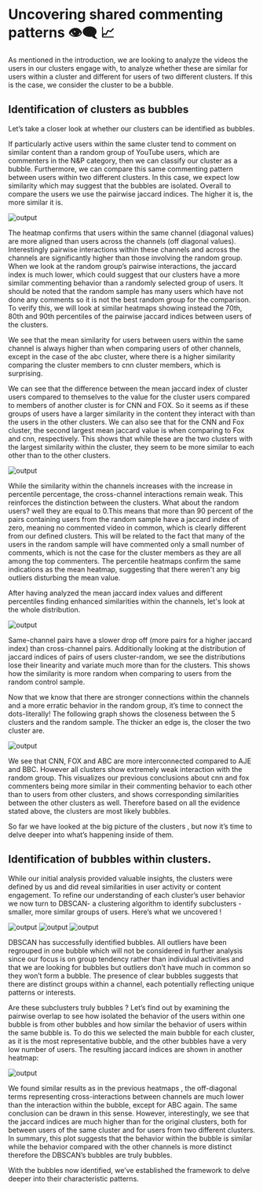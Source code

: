# Uncovering shared commenting patterns 👁️‍🗨️ 📈

As mentioned in the introduction, we are looking to analyze the videos the users in our clusters engage with, to analyze whether these are similar for users within a cluster and different for users of two different clusters. If this is the case, we consider the cluster to be a bubble.


## Identification of clusters as bubbles

Let’s take a closer look at whether our clusters can be identified as bubbles. 

If particularly active users within the same cluster tend to comment on similar content than a random group of YouTube users, which are commenters in the N&P category, then we can classify our cluster as a bubble. Furthermore, we can compare this same commenting pattern between users within two different clusters. In this case, we expect low similarity which may suggest that the bubbles are isolated. Overall to compare the users we use the pairwise jaccard indices. The higher it is, the more similar it is. 


![output](/assets/img/mean_heatmap1.png)

The heatmap confirms that users within the same channel (diagonal values) are more aligned than users across the channels (off diagonal values). Interestingly pairwise interactions within these channels and across the channels are significantly higher than those involving the random group.  When we look at the random group’s pairwise interactions, the jaccard index is much lower, which could suggest that our clusters have a more similar commenting behavior than a randomly selected group of users. It should be noted that the random sample has many users which have not done any comments so it is not the best random group for the comparison. To verify this, we will look at similar heatmaps showing instead the 70th, 80th and 90th percentiles of the pairwise jaccard indices between users of the clusters.

We see that the mean similarity for users between users within the same channel is always higher than when comparing users of other channels, except in the case of the abc cluster, where there is a higher similarity comparing the cluster members to cnn cluster members, which is surprising.

We can see that the difference between the mean jaccard index of cluster users compared to themselves to the value for the cluster users compared to members of another cluster is for CNN and FOX. So it seems as if these groups of users have a larger similarity in the content they interact with than the users in the other clusters. We can also see that for the CNN and Fox cluster, the second largest mean jaccard value is when comparing to Fox and cnn, respectively. This shows that while these are the two clusters with the largest similarity within the cluster, they seem to be more similar to each other than to the other clusters.



![output](/assets/img/heatmapS.png)

While the similarity within the channels increases with the increase in percentile percentage,  the cross-channel interactions remain weak. This reinforces the distinction between the clusters. What about the random users? well they are equal to 0.This means that more than 90 percent of the pairs containing users from the random sample have a jaccard index of zero, meaning no commented video in common, which is clearly different from our defined clusters. This will be related to the fact that many of the users in the random sample will have commented only a small number of comments, which is not the case for the cluster members as they are all among the top commenters.
The percentile heatmaps confirm the same indications as the mean heatmap, suggesting that there weren't any big outliers disturbing the mean value.

After having analyzed the mean jaccard index values and different percentiles finding enhanced similarities within the channels, let's look at the whole distribution.


![output](/assets/img/jaccar_index.png)

Same-channel pairs have a slower drop off (more pairs for a higher jaccard index) than cross-channel pairs. Additionally looking at the distribution of jaccard indices of pairs of users cluster-random, we see the distributions lose their linearity and variate much more than for the clusters. This shows how the similarity is more random when comparing to users from the random control sample.

Now that we know that there are stronger connections within the channels and a more erratic behavior in the random group, it’s time to connect the dots-literally!
The following graph shows the closeness between the 5 clusters and the random sample. The thicker an edge is, the closer the two cluster are. 


![output](/assets/img/cluster_netword_channel.jpg)

We see that CNN, FOX and ABC are more interconnected compared to AJE and BBC. However all clusters show extremely weak interaction with the random group.  This visualizes our previous conclusions about cnn and fox commenters being more similar in their commenting behavior to each other than to users from other clusters, and shows corresponding similarities between the other clusters as well. Therefore based on all the evidence stated above, the clusters are most likely bubbles. 

So far we have looked at the big picture of the clusters , but now it’s time to delve deeper into what’s happening inside of them.   



## Identification of bubbles **within** clusters. 

While our initial analysis provided valuable insights, the clusters were defined by us and did reveal similarities in user activity or content engagement. To refine our understanding of each cluster’s user behavior we now turn to DBSCAN- a clustering algorithm to identify subclusters - smaller, more similar groups of users. Here’s what we uncovered ! 


![output](/assets/img/netw1.png)
![output](/assets/img/netw2.png)
![output](/assets/img/netw3.png)


DBSCAN has successfully identified bubbles. All outliers have been regrouped in one bubble which will not be considered in further analysis since our focus is on group tendency rather than individual activities and that we are looking for bubbles but outliers don’t have much in common so they won’t form a bubble. 
The presence of clear bubbles suggests that there are distinct groups within a channel, each potentially reflecting unique patterns or interests. 

Are these subclusters truly bubbles ? Let’s find out by examining the pairwise overlap to see how isolated the behavior of the users within one bubble is from other bubbles and how similar the behavior of users within the same bubble is. To do this we selected the main bubble for each cluster, as it is the most representative bubble, and the other bubbles have a very low number of users. The resulting jaccard indices are shown in another heatmap:


![output](/assets/img/mean_jac.png)

We found similar results as in the previous heatmaps , the off-diagonal terms representing cross-interactions between channels are much lower than the interaction within the bubble, except for ABC again. The same conclusion can be drawn in this sense. However, interestingly, we see that the jaccard indices are much higher than for the original clusters, both for between users of the same cluster and for users from two different clusters. In summary, this plot suggests that the behavior within the bubble is similar while the behavior compared with the other channels is more distinct therefore the DBSCAN’s bubbles are truly bubbles. 


With the bubbles now identified, we’ve established the framework to delve deeper into their characteristic patterns.

